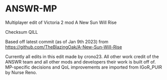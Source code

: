 # ANSWR-MP
Multiplayer edit of Victoria 2 mod A New Sun Will Rise

Checksum QILL

Based off latest commit (as of Jan 9th 2023) from https://github.com/TheBlazingOak/A-New-Sun-Will-Rise

Currently all edits in this edit made by crono23. All other work credit of the ANSWR team and all other mods and developers their work is built off of. MP-specific decisions and QoL improvements are imported from IGoR_PUIR by Nurse Reno.
